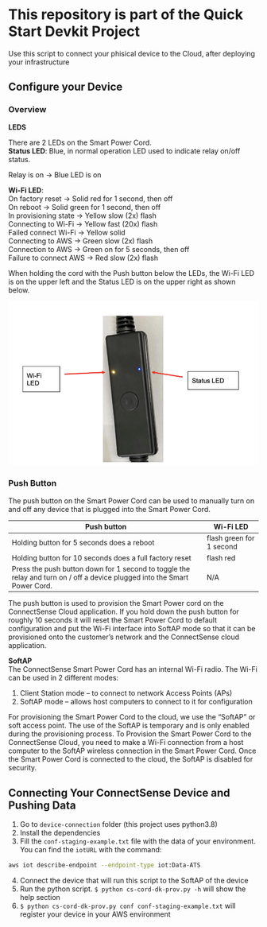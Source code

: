 # This repository is part of the Quick Start Devkit Project
Use this script to connect your phisical device to the Cloud, after deploying your infrastructure

## Configure your Device
### Overview
**LEDS**  

There are 2 LEDs on the Smart Power Cord.  
**Status LED**:
Blue, in normal operation LED used to indicate relay on/off status.

Relay is on &rarr; Blue LED is on

**Wi-Fi LED**:  
On factory reset &rarr; Solid red for 1 second, then off  
On reboot &rarr; Solid green for 1 second, then off  
In provisioning state &rarr; Yellow slow (2x) flash  
Connecting to Wi-Fi &rarr; Yellow fast (20x) flash  
Failed connect Wi-Fi &rarr; Yellow solid  
Connecting to AWS &rarr; Green slow (2x) flash  
Connection to AWS &rarr; Green on for 5 seconds, then off  
Failure to connect AWS &rarr; Red slow (2x) flash  

When holding the cord with the Push button below the LEDs, the Wi-Fi LED is on
the upper left and the Status LED is on the upper right as shown below. 

![Status LEDs](./imgs/Status_LEDs.png)

### Push Button
The push button on the Smart Power Cord can be used to manually turn on and off
any device that is plugged into the Smart Power Cord.

| **Push button**                                                                                                           | **Wi-Fi LED**            |
|---------------------------------------------------------------------------------------------------------------------------|--------------------------|
| Holding button for 5 seconds does a reboot                                                                                | flash green for 1 second |
| Holding button for 10 seconds does a full factory reset                                                                   | flash red                |
| Press the push button down for 1 second to toggle the relay and turn on / off a device plugged into the Smart Power Cord. | N/A                      | 

The push button is used to provision the Smart Power cord on the ConnectSense
Cloud application. If you hold down the push button for roughly 10 seconds it will reset
the Smart Power Cord to default configuration and put the Wi-Fi interface into SoftAP
mode so that it can be provisioned onto the customer’s network and the
ConnectSense cloud application.

**SoftAP**  
The ConnectSense Smart Power Cord has an internal Wi-Fi radio. The Wi-Fi can be
used in 2 different modes:
1. Client Station mode – to connect to network Access Points (APs)
2. SoftAP mode – allows host computers to connect to it for configuration  

For provisioning the Smart Power Cord to the cloud, we use the “SoftAP” or soft
access point. The use of the SoftAP is temporary and is only enabled during the
provisioning process. To Provision the Smart Power Cord to the ConnectSense
Cloud, you need to make a Wi-Fi connection from a host computer to the SoftAP
wireless connection in the Smart Power Cord. Once the Smart Power Cord is
connected to the cloud, the SoftAP is disabled for security.


## Connecting Your ConnectSense Device and Pushing Data

1. Go to `device-connection` folder (this project uses python3.8)
2. Install the dependencies
3. Fill the `conf-staging-example.txt` file with the data of your environment. You can find the `iotURL` with the command:
```bash
aws iot describe-endpoint --endpoint-type iot:Data-ATS
```
4. Connect the device that will run this script to the SoftAP of the device
5. Run the python script. `$ python cs-cord-dk-prov.py -h` will show the help section
6. `$ python cs-cord-dk-prov.py conf conf-staging-example.txt` will register your device in your AWS environment
